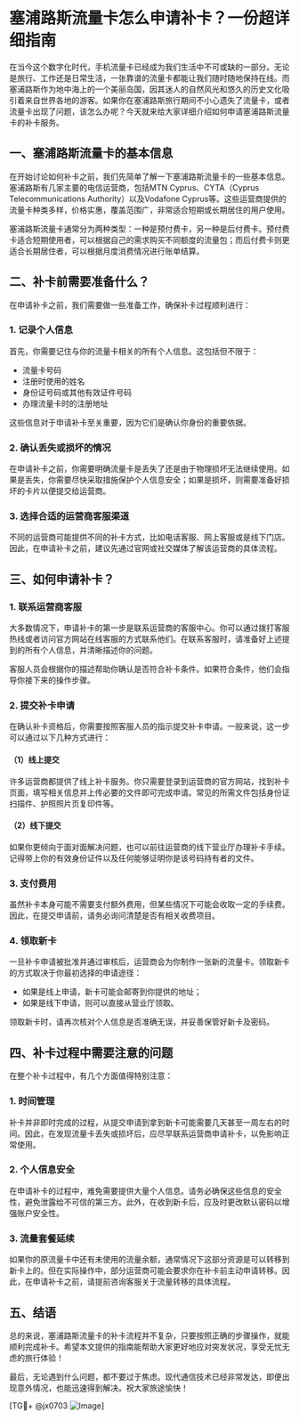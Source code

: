 # 塞浦路斯流量卡怎么申请补卡？一份超详细指南

在当今这个数字化时代，手机流量卡已经成为我们生活中不可或缺的一部分。无论是旅行、工作还是日常生活，一张靠谱的流量卡都能让我们随时随地保持在线。而塞浦路斯作为地中海上的一个美丽岛国，因其迷人的自然风光和悠久的历史文化吸引着来自世界各地的游客。如果你在塞浦路斯旅行期间不小心遗失了流量卡，或者流量卡出现了问题，该怎么办呢？今天就来给大家详细介绍如何申请塞浦路斯流量卡的补卡服务。

## 一、塞浦路斯流量卡的基本信息

在开始讨论如何补卡之前，我们先简单了解一下塞浦路斯流量卡的一些基本信息。塞浦路斯有几家主要的电信运营商，包括MTN Cyprus、CYTA（Cyprus Telecommunications Authority）以及Vodafone Cyprus等。这些运营商提供的流量卡种类多样，价格实惠，覆盖范围广，非常适合短期或长期居住的用户使用。

塞浦路斯流量卡通常分为两种类型：一种是预付费卡，另一种是后付费卡。预付费卡适合短期使用者，可以根据自己的需求购买不同额度的流量包；而后付费卡则更适合长期居住者，可以根据月度消费情况进行账单结算。

## 二、补卡前需要准备什么？

在申请补卡之前，我们需要做一些准备工作，确保补卡过程顺利进行：

### 1. 记录个人信息

首先，你需要记住与你的流量卡相关的所有个人信息。这包括但不限于：
- 流量卡号码
- 注册时使用的姓名
- 身份证号码或其他有效证件号码
- 办理流量卡时的注册地址

这些信息对于申请补卡至关重要，因为它们是确认你身份的重要依据。

### 2. 确认丢失或损坏的情况

在申请补卡之前，你需要明确流量卡是丢失了还是由于物理损坏无法继续使用。如果是丢失，你需要尽快采取措施保护个人信息安全；如果是损坏，则需要准备好损坏的卡片以便提交给运营商。

### 3. 选择合适的运营商客服渠道

不同的运营商可能提供不同的补卡方式，比如电话客服、网上客服或是线下门店。因此，在申请补卡之前，建议先通过官网或社交媒体了解该运营商的具体流程。

## 三、如何申请补卡？

### 1. 联系运营商客服

大多数情况下，申请补卡的第一步是联系运营商的客服中心。你可以通过拨打客服热线或者访问官方网站在线客服的方式联系他们。在联系客服时，请准备好上述提到的所有个人信息，并清晰描述你的问题。

客服人员会根据你的描述帮助你确认是否符合补卡条件。如果符合条件，他们会指导你接下来的操作步骤。

### 2. 提交补卡申请

在确认补卡资格后，你需要按照客服人员的指示提交补卡申请。一般来说，这一步可以通过以下几种方式进行：

#### （1）线上提交

许多运营商都提供了线上补卡服务。你只需要登录到运营商的官方网站，找到补卡页面，填写相关信息并上传必要的文件即可完成申请。常见的所需文件包括身份证扫描件、护照照片页复印件等。

#### （2）线下提交

如果你更倾向于面对面解决问题，也可以前往运营商的线下营业厅办理补卡手续。记得带上你的有效身份证件以及任何能够证明你是该号码持有者的文件。

### 3. 支付费用

虽然补卡本身可能不需要支付额外费用，但某些情况下可能会收取一定的手续费。因此，在提交申请前，请务必询问清楚是否有相关收费项目。

### 4. 领取新卡

一旦补卡申请被批准并通过审核后，运营商会为你制作一张新的流量卡。领取新卡的方式取决于你最初选择的申请途径：
- 如果是线上申请，新卡可能会邮寄到你提供的地址；
- 如果是线下申请，则可以直接从营业厅领取。

领取新卡时，请再次核对个人信息是否准确无误，并妥善保管好新卡及密码。

## 四、补卡过程中需要注意的问题

在整个补卡过程中，有几个方面值得特别注意：

### 1. 时间管理

补卡并非即时完成的过程，从提交申请到拿到新卡可能需要几天甚至一周左右的时间。因此，在发现流量卡丢失或损坏后，应尽早联系运营商申请补卡，以免影响正常使用。

### 2. 个人信息安全

在申请补卡的过程中，难免需要提供大量个人信息。请务必确保这些信息的安全性，避免泄露给不可信的第三方。此外，在收到新卡后，应及时更改默认密码以增强账户安全性。

### 3. 流量套餐延续

如果你的原流量卡中还有未使用的流量余额，通常情况下这部分资源是可以转移到新卡上的。但在实际操作中，部分运营商可能会要求你在补卡前主动申请转移。因此，在申请补卡之前，请提前咨询客服关于流量转移的具体流程。

## 五、结语

总的来说，塞浦路斯流量卡的补卡流程并不复杂，只要按照正确的步骤操作，就能顺利完成补卡。希望本文提供的指南能帮助大家更好地应对突发状况，享受无忧无虑的旅行体验！

最后，无论遇到什么问题，都不要过于焦虑。现代通信技术已经非常发达，即便出现意外情况，也能迅速得到解决。祝大家旅途愉快！

[TG💪+ @jx0703 ![Image](https://github.com/user-attachments/assets/dbca1d08-cadb-493c-b0ec-ad6f7a83f270)]